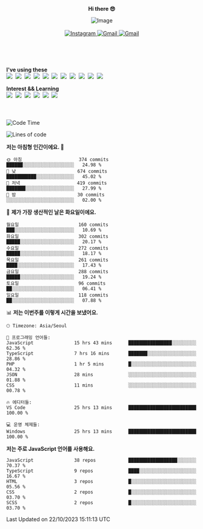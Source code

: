 <p align="center">
  <strong>Hi there 😎</strong>
</p>
<p align="center">
 <img src="https://github.com/newri0807/newri0807/assets/51315988/4a6fb530-b6e7-4156-ae8c-bd620836a7cc" alt="Image" align="center"/>
  <br/>
  <br/>
  <a href="https://www.instagram.com/_nm.87/">
    <img src="https://img.shields.io/badge/-Instagram-dd2a7b?style=flat-squaree&logo=instagram&logoColor=white" alt="Instagram" />
  </a>
  <a href="mailto:newri0807@gmail.com">
    <img src="https://img.shields.io/badge/-Gmail-d14836?style=flat-squaree&logo=Gmail&logoColor=white" alt="Gmail" />
  </a>
  <a href="https://twitter.com/Irwen215">
    <img src="https://img.shields.io/badge/Twitter-1DA1F2?style=flat-squaree&logo=twitter&logoColor=white" alt="Gmail" />
  </a>  
</p>

 
 
</p>
<br/>
<br/>
<br/>
<p align="left">
  <strong>I've using these </strong>
  <br/>
  <img src="https://img.shields.io/badge/Html5-E34F26?style=flat-square&logo=html5&logoColor=white"/></a>&nbsp 
  <img src="https://img.shields.io/badge/css-1572B6?style=flat-square&logo=css3&logoColor=white"/></a>&nbsp 
  <img src="https://img.shields.io/badge/Bootstrap-7952B3?style=flat-square&logo=Bootstrap&logoColor=white"/></a>&nbsp 
  <img src="https://img.shields.io/badge/Tailwind CSS-06B6D4?style=flat-square&amp;logo=Tailwind CSS&amp;logoColor=white"></a>&nbsp 
  <img src="https://img.shields.io/badge/Javascript-ffb13b?style=flat-square&logo=javascript&logoColor=white"/></a>&nbsp 
  <img src="https://img.shields.io/badge/jquery-0769AD?style=flat-square&logo=jquery&logoColor=white"/></a>&nbsp 
  <img src="https://img.shields.io/badge/C Sharp-239120?style=flat-square&logo=C Sharp&logoColor=white"/></a>&nbsp 
  <img src="https://img.shields.io/badge/.NET-512BD4?style=flat-square&logo=.NET&logoColor=white"/></a>&nbsp 
  <img src="https://img.shields.io/badge/MicrosoftSQLServer-CC2927?style=flat-square&logo=microsoft&logoColor=white"/></a>&nbsp
  <img src="https://img.shields.io/badge/Firebase-FFCA28?style=flat-square&logo=firebase&logoColor=white"/></a>&nbsp 
  <img src="https://img.shields.io/badge/react-61DAFB?style=flat-square&logo=react&logoColor=white"/></a>&nbsp  
</p>

<p align="left">
  <strong>Interest && Learning</strong>
  <br/>
  <img src="https://img.shields.io/badge/TypeScript-3178C6?style=flat-square&logo=TypeScript&logoColor=white"/>&nbsp 
  <img src="https://img.shields.io/badge/Next.js-000000?style=flat-square&logo=Next.js&logoColor=white"/></a>&nbsp 
  <img src="https://img.shields.io/badge/Node.js-339933?style=flat-square&logo=node.js&logoColor=white"/></a>&nbsp 
  <img src="https://img.shields.io/badge/MySQL-4479A1?style=flat-square&logo=MySQL&logoColor=white"/></a>&nbsp 
  <img src="https://img.shields.io/badge/Java-007396?style=flat-square&logo=Java&logoColor=white"/></a>&nbsp
  <img src="https://img.shields.io/badge/Sass-CC6699?style=flat-square&logo=Sass&logoColor=white"/></a>&nbsp 
</p>

&nbsp;
&nbsp;
###

<!--START_SECTION:waka-->
![Code Time](http://img.shields.io/badge/Code%20Time-493%20hrs%204%20mins-blue)

![Lines of code](https://img.shields.io/badge/%EC%A0%80%EB%8A%94%20%EC%97%AC%ED%83%9C%EA%B9%8C%EC%A7%80%20-1.5%20million%20%EC%A4%84%EC%9D%98%20%EC%BD%94%EB%93%9C%EB%A5%BC%20%EC%9E%91%EC%84%B1%ED%96%88%EC%96%B4%EC%9A%94.-blue)

**저는 아침형 인간이에요. 🐤** 

```text
🌞 아침                     374 commits         ██████░░░░░░░░░░░░░░░░░░░   24.98 % 
🌆 낮　                     674 commits         ███████████░░░░░░░░░░░░░░   45.02 % 
🌃 저녁                     419 commits         ███████░░░░░░░░░░░░░░░░░░   27.99 % 
🌙 밤　                     30 commits          ░░░░░░░░░░░░░░░░░░░░░░░░░   02.00 % 
```
📅 **제가 가장 생산적인 날은 화요일이에요.** 

```text
월요일                      160 commits         ███░░░░░░░░░░░░░░░░░░░░░░   10.69 % 
화요일                      302 commits         █████░░░░░░░░░░░░░░░░░░░░   20.17 % 
수요일                      272 commits         █████░░░░░░░░░░░░░░░░░░░░   18.17 % 
목요일                      261 commits         ████░░░░░░░░░░░░░░░░░░░░░   17.43 % 
금요일                      288 commits         █████░░░░░░░░░░░░░░░░░░░░   19.24 % 
토요일                      96 commits          ██░░░░░░░░░░░░░░░░░░░░░░░   06.41 % 
일요일                      118 commits         ██░░░░░░░░░░░░░░░░░░░░░░░   07.88 % 
```


📊 **저는 이번주를 이렇게 시간을 보냈어요.** 

```text
🕑︎ Timezone: Asia/Seoul

💬 프로그래밍 언어들: 
JavaScript               15 hrs 43 mins      ████████████████░░░░░░░░░   62.36 % 
TypeScript               7 hrs 16 mins       ███████░░░░░░░░░░░░░░░░░░   28.86 % 
PHP                      1 hr 5 mins         █░░░░░░░░░░░░░░░░░░░░░░░░   04.32 % 
JSON                     28 mins             ░░░░░░░░░░░░░░░░░░░░░░░░░   01.88 % 
CSS                      11 mins             ░░░░░░░░░░░░░░░░░░░░░░░░░   00.78 % 

🔥 에디터들: 
VS Code                  25 hrs 13 mins      █████████████████████████   100.00 % 

💻 운영 체제들: 
Windows                  25 hrs 13 mins      █████████████████████████   100.00 % 
```

**저는 주로 JavaScript 언어를 사용해요.** 

```text
JavaScript               38 repos            ██████████████████░░░░░░░   70.37 % 
TypeScript               9 repos             ████░░░░░░░░░░░░░░░░░░░░░   16.67 % 
HTML                     3 repos             █░░░░░░░░░░░░░░░░░░░░░░░░   05.56 % 
CSS                      2 repos             █░░░░░░░░░░░░░░░░░░░░░░░░   03.70 % 
SCSS                     2 repos             █░░░░░░░░░░░░░░░░░░░░░░░░   03.70 % 
```




 Last Updated on 22/10/2023 15:11:13 UTC
<!--END_SECTION:waka-->
